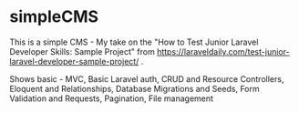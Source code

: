 # simpleCMS

This is a simple CMS - My take on the "How to Test Junior Laravel Developer Skills: Sample Project" from https://laraveldaily.com/test-junior-laravel-developer-sample-project/ .

Shows basic -
    MVC,
    Basic Laravel auth,
    CRUD and Resource Controllers,
    Eloquent and Relationships,
    Database Migrations and Seeds,
    Form Validation and Requests,
    Pagination,
    File management
